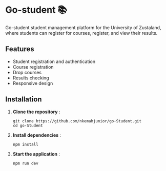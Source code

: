 # Go-student 📚
Go-student student management platform for the University of Zustaland, where students can register for courses, register, and view their results.

## Features
- Student registration and authentication
- Course registration
- Drop courses
- Results checking
- Responsive design

##  Installation
1. **Clone the repository** :
    ```` 
    git clone https://github.com/nkemahjunior/go-Student.git
    cd go-Student
    ````
2. **Install dependencies** :
   ````
   npm install
    ````
3. **Start the application** :
      ````
   npm run dev
    ````
